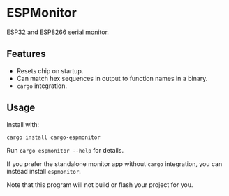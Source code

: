 # ESPMonitor

ESP32 and ESP8266 serial monitor.

## Features

* Resets chip on startup.
* Can match hex sequences in output to function names in a binary.
* `cargo` integration.

## Usage

Install with:

```
cargo install cargo-espmonitor
```

Run `cargo espmonitor --help` for details.

If you prefer the standalone monitor app without `cargo` integration,
you can instead install `espmonitor`.

Note that this program will not build or flash your project for you.
